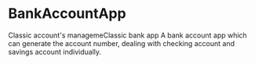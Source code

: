 # BankAccountApp
Classic account's managemeClassic bank app
A bank account app which can generate the account number, dealing with checking account and savings account individually.
